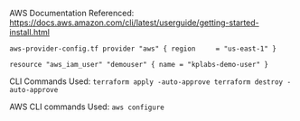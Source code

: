 AWS Documentation Referenced:
https://docs.aws.amazon.com/cli/latest/userguide/getting-started-install.html

`aws-provider-config.tf
provider "aws" {
  region     = "us-east-1"
}`

`resource "aws_iam_user" "demouser" {
    name = "kplabs-demo-user"
}`

CLI Commands Used:
`terraform apply -auto-approve
terraform destroy -auto-approve`

AWS CLI commands Used:
`aws configure`